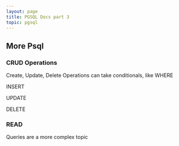 ```yaml
---
layout: page
title: PGSQL Docs part 3
topic: pgsql
---
```

## More Psql

### CRUD Operations
Create, Update, Delete Operations
can take conditionals, like WHERE

INSERT

UPDATE

DELETE

### READ

Queries are a more complex topic 